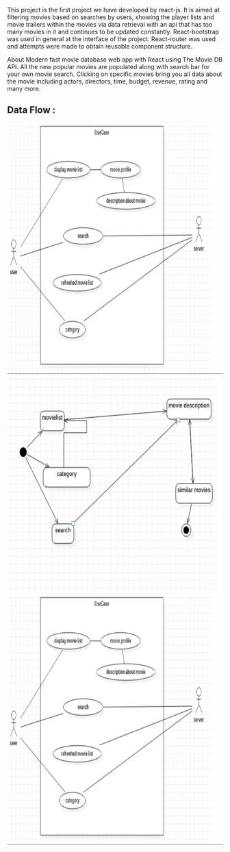 This project is the first project we have developed by react-js. It is aimed at filtering movies based on searches by users, showing the player lists and movie trailers within the movies via data retrieval with an api that has too many movies in it and continues to be updated constantly. React-bootstrap was used in general at the interface of the project. React-router was used and attempts were made to obtain reusable component structure.

About
Modern fast movie database web app with React using The Movie DB API. All the new popular movies are populated along with search bar for your own movie search. Clicking on specific movies bring you all data about the movie including actors, directors, time, budget, revenue, rating and many more.

## Data Flow :
![](s1.png)
![](s2.png)
![](s3.png)